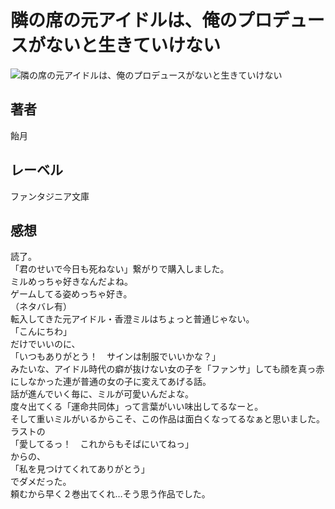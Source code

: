 # 隣の席の元アイドルは、俺のプロデュースがないと生きていけない

![隣の席の元アイドルは、俺のプロデュースがないと生きていけない](https://i.imgur.com/2Le9VLh.png)

## 著者

飴月

## レーベル

ファンタジニア文庫

## 感想

読了。  
「君のせいで今日も死ねない」繋がりで購入しました。  
ミルめっちゃ好きなんだよね。  
ゲームしてる姿めっちゃ好き。  
（ネタバレ有）  
転入してきた元アイドル・香澄ミルはちょっと普通じゃない。  
「こんにちわ」  
だけでいいのに、  
「いつもありがとう！　サインは制服でいいかな？」  
みたいな、アイドル時代の癖が抜けない女の子を「ファンサ」しても顔を真っ赤にしなかった連が普通の女の子に変えてあげる話。  
話が進んでいく毎に、ミルが可愛いんだよな。  
度々出てくる「運命共同体」って言葉がいい味出してるなーと。  
そして重いミルがいるからこそ、この作品は面白くなってるなぁと思いました。  
ラストの  
「愛してるっ！　これからもそばにいてねっ」  
からの、  
「私を見つけてくれてありがとう」  
でダメだった。  
頼むから早く２巻出てくれ…そう思う作品でした。  
